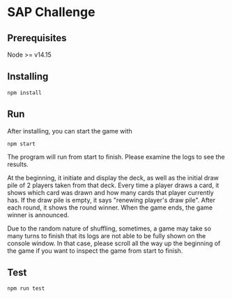 # SAP Challenge

## Prerequisites

Node >= v14.15

## Installing

`npm install`

## Run

After installing, you can start the game with

`npm start`

The program will run from start to finish. Please examine the logs to see the results.

At the beginning, it initiate and display the deck, as well as the initial draw pile of 2 players taken from that deck.
Every time a player draws a card, it shows which card was drawn and how many cards that player currently has. If the
draw pile is empty, it says "renewing player's draw pile". After each round, it shows the round winner. When the game
ends, the game winner is announced.

Due to the random nature of shuffling, sometimes, a game may take so many turns to finish that its logs are not able
to be fully shown on the console window. In that case, please scroll all the way up the beginning of the game if you
want to inspect the game from start to finish.

## Test

`npm run test`
